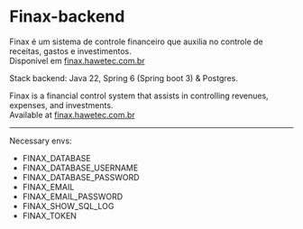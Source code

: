 # Finax-backend

Finax é um sistema de controle financeiro que auxilia no controle de receitas, gastos e investimentos.  
Disponível em [finax.hawetec.com.br](https://finax.hawetec.com.br)

Stack backend: Java 22, Spring 6 (Spring boot 3) & Postgres.

Finax is a financial control system that assists in controlling revenues, expenses, and investments.  
Available at [finax.hawetec.com.br](https://finax.hawetec.com.br)

----

Necessary envs:

- FINAX_DATABASE
- FINAX_DATABASE_USERNAME
- FINAX_DATABASE_PASSWORD
- FINAX_EMAIL
- FINAX_EMAIL_PASSWORD
- FINAX_SHOW_SQL_LOG
- FINAX_TOKEN